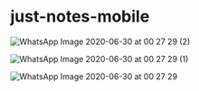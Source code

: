 # just-notes-mobile

![WhatsApp Image 2020-06-30 at 00 27 29 (2)](https://user-images.githubusercontent.com/32720508/86065923-b5578b80-ba68-11ea-949f-e5d7bf7c8f94.jpeg)

![WhatsApp Image 2020-06-30 at 00 27 29 (1)](https://user-images.githubusercontent.com/32720508/86065926-b688b880-ba68-11ea-9965-2e2199fb2a77.jpeg)

![WhatsApp Image 2020-06-30 at 00 27 29](https://user-images.githubusercontent.com/32720508/86065929-b7214f00-ba68-11ea-9d72-f72439ec802c.jpeg)
